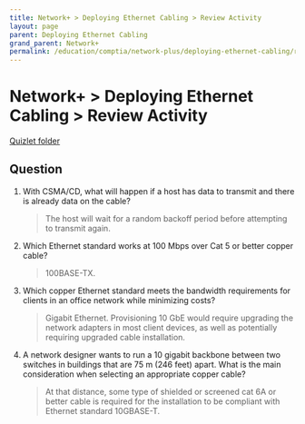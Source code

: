 ```yaml
---
title: Network+ > Deploying Ethernet Cabling > Review Activity
layout: page
parent: Deploying Ethernet Cabling
grand_parent: Network+
permalink: /education/comptia/network-plus/deploying-ethernet-cabling/review-activity/
---
```


# Network+ > Deploying Ethernet Cabling > Review Activity

[Quizlet folder](https://quizlet.com/925975953/ethernet-standards-flash-cards/?i=3896f3&x=1qqt)

## Question

1. With CSMA/CD, what will happen if a host has data to transmit and there is already data on the cable?

    > The host will wait for a random backoff period before attempting to transmit again.

2. Which Ethernet standard works at 100 Mbps over Cat 5 or better copper cable?

    > 100BASE-TX.

3. Which copper Ethernet standard meets the bandwidth requirements for clients in an office network while minimizing costs?

    > Gigabit Ethernet. Provisioning 10 GbE would require upgrading the network adapters in most client devices, as well as potentially requiring upgraded cable installation.

4. A network designer wants to run a 10 gigabit backbone between two switches in buildings that are 75 m (246 feet) apart. What is the main consideration when selecting an appropriate copper cable?

    > At that distance, some type of shielded or screened cat 6A or better cable is required for the installation to be compliant with Ethernet standard 10GBASE-T.

